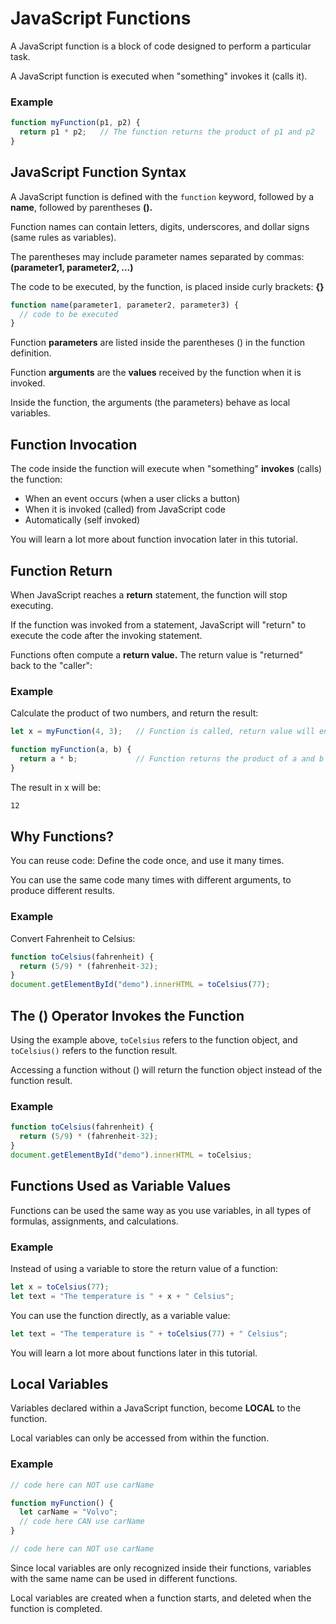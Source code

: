 # JavaScript Functions


A JavaScript function is a block of code designed to perform a particular task.

A JavaScript function is executed when "something" invokes it (calls it).

### Example
```javascript
function myFunction(p1, p2) {
  return p1 * p2;   // The function returns the product of p1 and p2
}
```


## JavaScript Function Syntax
A JavaScript function is defined with the `function` keyword, followed by a **name**, followed by parentheses **().**

Function names can contain letters, digits, underscores, and dollar signs (same rules as variables).

The parentheses may include parameter names separated by commas:
**(parameter1, parameter2, ...)**

The code to be executed, by the function, is placed inside curly brackets: **{}**
```javascript
function name(parameter1, parameter2, parameter3) {
  // code to be executed
}
```

Function **parameters** are listed inside the parentheses () in the function definition.

Function **arguments** are the **values** received by the function when it is invoked.

Inside the function, the arguments (the parameters) behave as local variables.



## Function Invocation
The code inside the function will execute when "something" **invokes** (calls) the function:

* When an event occurs (when a user clicks a button)
* When it is invoked (called) from JavaScript code
* Automatically (self invoked)

You will learn a lot more about function invocation later in this tutorial.



## Function Return
When JavaScript reaches a **return** statement, the function will stop executing.

If the function was invoked from a statement, JavaScript will "return" to execute the code after the invoking statement.

Functions often compute a **return value.** The return value is "returned" back to the "caller":

### Example
Calculate the product of two numbers, and return the result:
```javascript
let x = myFunction(4, 3);   // Function is called, return value will end up in x

function myFunction(a, b) {
  return a * b;             // Function returns the product of a and b
}
```

The result in x will be:
```html
12
```


## Why Functions?
You can reuse code: Define the code once, and use it many times.

You can use the same code many times with different arguments, to produce different results.

### Example
Convert Fahrenheit to Celsius:
```javascript
function toCelsius(fahrenheit) {
  return (5/9) * (fahrenheit-32);
}
document.getElementById("demo").innerHTML = toCelsius(77);
```



## The () Operator Invokes the Function
Using the example above, `toCelsius` refers to the function object, and `toCelsius()` refers to the function result.

Accessing a function without () will return the function object instead of the function result.

### Example
```javascript
function toCelsius(fahrenheit) {
  return (5/9) * (fahrenheit-32);
}
document.getElementById("demo").innerHTML = toCelsius;
```



## Functions Used as Variable Values
Functions can be used the same way as you use variables, in all types of formulas, assignments, and calculations.

### Example
Instead of using a variable to store the return value of a function:
```javascript
let x = toCelsius(77);
let text = "The temperature is " + x + " Celsius";
```

You can use the function directly, as a variable value:
```javascript
let text = "The temperature is " + toCelsius(77) + " Celsius";
```

You will learn a lot more about functions later in this tutorial.



## Local Variables
Variables declared within a JavaScript function, become **LOCAL** to the function.

Local variables can only be accessed from within the function.

### Example
```javascript
// code here can NOT use carName

function myFunction() {
  let carName = "Volvo";
  // code here CAN use carName
}

// code here can NOT use carName
```

Since local variables are only recognized inside their functions, variables with the same name can be used in different functions.

Local variables are created when a function starts, and deleted when the function is completed.

